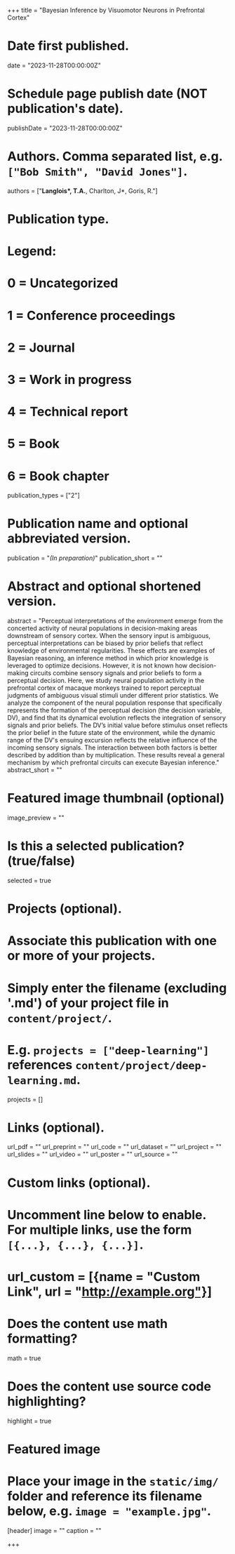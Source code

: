 +++
title = "Bayesian Inference by Visuomotor Neurons in Prefrontal Cortex"

# Date first published.
date = "2023-11-28T00:00:00Z"

# Schedule page publish date (NOT publication's date).
publishDate = "2023-11-28T00:00:00Z"

# Authors. Comma separated list, e.g. `["Bob Smith", "David Jones"]`.
authors = ["__Langlois&ast;, T.A.__, Charlton, J&ast;, Goris, R."]

# Publication type.
# Legend:
# 0 = Uncategorized
# 1 = Conference proceedings
# 2 = Journal
# 3 = Work in progress
# 4 = Technical report
# 5 = Book
# 6 = Book chapter
publication_types = ["2"]

# Publication name and optional abbreviated version.
publication = "*(In preparation)*"
publication_short = ""

# Abstract and optional shortened version.
abstract = "Perceptual interpretations of the environment emerge from the concerted activity of neural populations in decision-making areas downstream of sensory cortex. When the sensory input is ambiguous, perceptual interpretations can be biased by prior beliefs that reflect knowledge of environmental regularities. These effects are examples of Bayesian reasoning, an inference method in which prior knowledge is leveraged to optimize decisions. However, it is not known how decision-making circuits combine sensory signals and prior beliefs to form a perceptual decision. Here, we study neural population activity in the prefrontal cortex of macaque monkeys trained to report perceptual judgments of ambiguous visual stimuli under different prior statistics. We analyze the component of the neural population response that specifically represents the formation of the perceptual decision (the decision variable, DV), and find that its dynamical evolution reflects the integration of sensory signals and prior beliefs. The DV’s initial value before stimulus onset reflects the prior belief in the future state of the environment, while the dynamic range of the DV's ensuing excursion reflects the relative influence of the incoming sensory signals. The interaction between both factors is better described by addition than by multiplication. These results reveal a general mechanism by which prefrontal circuits can execute Bayesian inference."
abstract_short = ""

# Featured image thumbnail (optional)
image_preview = ""

# Is this a selected publication? (true/false)
selected = true

# Projects (optional).
#   Associate this publication with one or more of your projects.
#   Simply enter the filename (excluding '.md') of your project file in `content/project/`.
#   E.g. `projects = ["deep-learning"]` references `content/project/deep-learning.md`.
projects = []

# Links (optional).
url_pdf = ""
url_preprint = ""
url_code = ""
url_dataset = ""
url_project = ""
url_slides = ""
url_video = ""
url_poster = ""
url_source = ""

# Custom links (optional).
#   Uncomment line below to enable. For multiple links, use the form `[{...}, {...}, {...}]`.
# url_custom = [{name = "Custom Link", url = "http://example.org"}]

# Does the content use math formatting?
math = true

# Does the content use source code highlighting?
highlight = true

# Featured image
# Place your image in the `static/img/` folder and reference its filename below, e.g. `image = "example.jpg"`.
[header]
image = ""
caption = ""

+++
